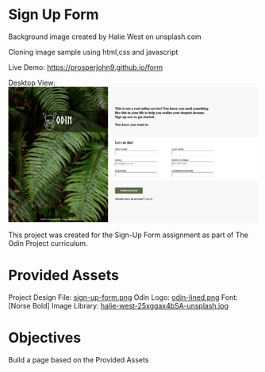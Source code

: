 # Sign Up Form

Background image created by Halie West on unsplash.com



Cloning image sample using html,css and javascript


Live Demo:
https://prosperjohn9.github.io/form


Desktop View:
![Desktop View](./images/form.png)

This project was created for the Sign-Up Form assignment as part of The Odin Project curriculum.
# Provided Assets
Project Design File: [sign-up-form.png](https://cdn.statically.io/gh/TheOdinProject/curriculum/5f37d43908ef92499e95a9b90fc3cc291a95014c/html_css/project-sign-up-form/sign-up-form.png)
Odin Logo: [odin-lined.png](https://cdn.statically.io/gh/TheOdinProject/curriculum/5f37d43908ef92499e95a9b90fc3cc291a95014c/html_css/project-sign-up-form/odin-lined.png)
Font: [Norse Bold]
Image Library: [halie-west-25xggax4bSA-unsplash.jpg](https://unsplash.com/photos/25xggax4bSA)
# Objectives
Build a page based on the Provided Assets